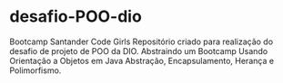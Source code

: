 # desafio-POO-dio
Bootcamp Santander Code Girls
Repositório criado para realização do desafio de projeto de POO da DIO. 
Abstraindo um Bootcamp Usando Orientação a Objetos em Java
Abstração, Encapsulamento, Herança e Polimorfismo. 
